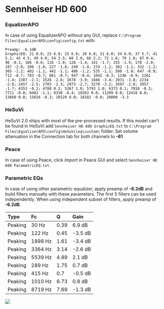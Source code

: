 # Sennheiser HD 600

### EqualizerAPO
In case of using EqualizerAPO without any GUI, replace `C:\Program Files\EqualizerAPO\config\config.txt`
with:
```
Preamp: -6.1dB
GraphicEQ: 21 0.0; 23 6.0; 25 6.0; 28 6.0; 31 6.0; 34 6.0; 37 5.7; 41 5.1; 45 4.5; 49 4.0; 54 3.5; 60 2.8; 66 2.2; 72 1.6; 79 1.0; 87 0.4; 96 -0.1; 106 -0.6; 116 -1.0; 128 -1.4; 141 -1.7; 155 -1.9; 170 -2.0; 187 -2.0; 206 -1.8; 227 -1.6; 249 -1.4; 274 -1.2; 302 -1.1; 332 -1.2; 365 -1.2; 402 -1.1; 442 -1.1; 486 -1.2; 535 -1.1; 588 -1.0; 647 -0.9; 712 -0.7; 783 -0.7; 861 -0.7; 947 -0.4; 1042 -0.3; 1146 -0.9; 1261 -1.4; 1387 -2.1; 1526 -2.6; 1678 -3.0; 1846 -3.4; 2031 -3.8; 2234 -2.8; 2457 -2.5; 2703 -2.3; 2973 -2.7; 3270 -3.2; 3597 -2.8; 3957 -1.7; 4353 -0.2; 4788 0.2; 5267 1.0; 5793 1.8; 6373 0.1; 7010 -0.3; 7711 -0.0; 8482 -1.1; 9330 -0.4; 10263 0.0; 11289 0.0; 12418 0.0; 13660 0.0; 15026 -0.3; 16529 0.0; 18182 -0.0; 20000 -3.3
```

### HeSuVi
HeSuVi 2.0 ships with most of the pre-processed results. If this model can't be found in HeSuVi add
`Sennheiser HD 600 GraphicEQ.txt` to `C:\Program Files\EqualizerAPO\config\HeSuVi\eq\custom\` folder.
Set volume attenuation in the Connection tab for both channels to **-61**

### Peace
In case of using Peace, click *Import* in Peace GUI and select `Sennheiser HD 600 ParametricEQ.txt`.

### Parametric EQs
In case of using other parametric equalizer, apply preamp of **-6.2dB** and build filters manually
with these parameters. The first 5 filters can be used independently.
When using independent subset of filters, apply preamp of **-6.2dB**.

| Type    | Fc      |    Q | Gain    |
|:--------|:--------|:-----|:--------|
| Peaking | 30 Hz   | 0.39 | 6.9 dB  |
| Peaking | 122 Hz  | 0.45 | -3.5 dB |
| Peaking | 1898 Hz | 1.61 | -3.4 dB |
| Peaking | 3364 Hz | 3.14 | -2.6 dB |
| Peaking | 5539 Hz | 4.89 | 2.1 dB  |
| Peaking | 289 Hz  | 1.75 | 0.7 dB  |
| Peaking | 415 Hz  | 0.7  | -0.5 dB |
| Peaking | 1010 Hz | 6.73 | 0.8 dB  |
| Peaking | 8719 Hz | 7.69 | -1.3 dB |

![](https://raw.githubusercontent.com/jaakkopasanen/AutoEq/master/results/rtings/rtings/Sennheiser%20HD%20600/Sennheiser%20HD%20600.png)